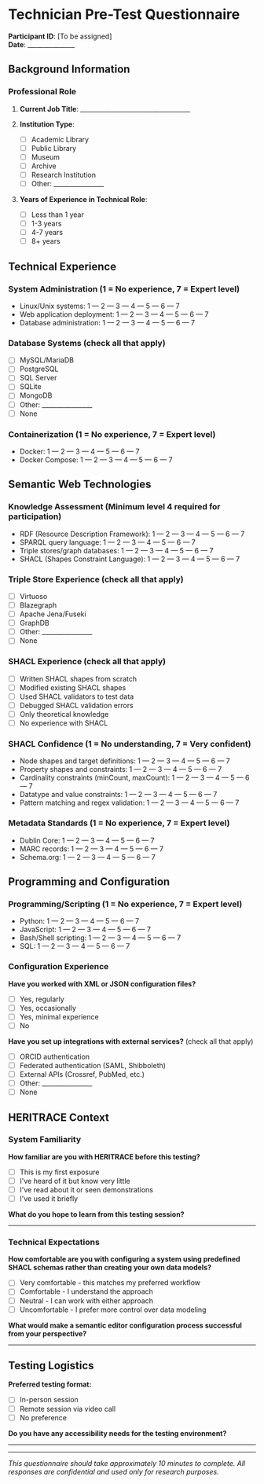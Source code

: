 # Technician Pre-Test Questionnaire

**Participant ID**: [To be assigned]  
**Date**: _______________

## Background Information

### Professional Role
1. **Current Job Title**: ___________________________________

2. **Institution Type**:
   - [ ] Academic Library
   - [ ] Public Library
   - [ ] Museum
   - [ ] Archive
   - [ ] Research Institution
   - [ ] Other: ________________

3. **Years of Experience in Technical Role**: 
   - [ ] Less than 1 year
   - [ ] 1-3 years
   - [ ] 4-7 years
   - [ ] 8+ years

## Technical Experience

### System Administration (1 = No experience, 7 = Expert level)
- Linux/Unix systems: 1 — 2 — 3 — 4 — 5 — 6 — 7
- Web application deployment: 1 — 2 — 3 — 4 — 5 — 6 — 7
- Database administration: 1 — 2 — 3 — 4 — 5 — 6 — 7

### Database Systems (check all that apply)
- [ ] MySQL/MariaDB
- [ ] PostgreSQL
- [ ] SQL Server
- [ ] SQLite
- [ ] MongoDB
- [ ] Other: ________________
- [ ] None

### Containerization (1 = No experience, 7 = Expert level)
- Docker: 1 — 2 — 3 — 4 — 5 — 6 — 7
- Docker Compose: 1 — 2 — 3 — 4 — 5 — 6 — 7

## Semantic Web Technologies

### Knowledge Assessment (Minimum level 4 required for participation)
- RDF (Resource Description Framework): 1 — 2 — 3 — 4 — 5 — 6 — 7
- SPARQL query language: 1 — 2 — 3 — 4 — 5 — 6 — 7
- Triple stores/graph databases: 1 — 2 — 3 — 4 — 5 — 6 — 7
- SHACL (Shapes Constraint Language): 1 — 2 — 3 — 4 — 5 — 6 — 7

### Triple Store Experience (check all that apply)
- [ ] Virtuoso
- [ ] Blazegraph
- [ ] Apache Jena/Fuseki
- [ ] GraphDB
- [ ] Other: ________________
- [ ] None

### SHACL Experience (check all that apply)
- [ ] Written SHACL shapes from scratch
- [ ] Modified existing SHACL shapes
- [ ] Used SHACL validators to test data
- [ ] Debugged SHACL validation errors
- [ ] Only theoretical knowledge
- [ ] No experience with SHACL

### SHACL Confidence (1 = No understanding, 7 = Very confident)
- Node shapes and target definitions: 1 — 2 — 3 — 4 — 5 — 6 — 7
- Property shapes and constraints: 1 — 2 — 3 — 4 — 5 — 6 — 7
- Cardinality constraints (minCount, maxCount): 1 — 2 — 3 — 4 — 5 — 6 — 7
- Datatype and value constraints: 1 — 2 — 3 — 4 — 5 — 6 — 7
- Pattern matching and regex validation: 1 — 2 — 3 — 4 — 5 — 6 — 7

### Metadata Standards (1 = No experience, 7 = Expert level)
- Dublin Core: 1 — 2 — 3 — 4 — 5 — 6 — 7
- MARC records: 1 — 2 — 3 — 4 — 5 — 6 — 7
- Schema.org: 1 — 2 — 3 — 4 — 5 — 6 — 7

## Programming and Configuration

### Programming/Scripting (1 = No experience, 7 = Expert level)
- Python: 1 — 2 — 3 — 4 — 5 — 6 — 7
- JavaScript: 1 — 2 — 3 — 4 — 5 — 6 — 7
- Bash/Shell scripting: 1 — 2 — 3 — 4 — 5 — 6 — 7
- SQL: 1 — 2 — 3 — 4 — 5 — 6 — 7

### Configuration Experience
**Have you worked with XML or JSON configuration files?**
- [ ] Yes, regularly
- [ ] Yes, occasionally
- [ ] Yes, minimal experience
- [ ] No

**Have you set up integrations with external services?** (check all that apply)
- [ ] ORCID authentication
- [ ] Federated authentication (SAML, Shibboleth)
- [ ] External APIs (Crossref, PubMed, etc.)
- [ ] Other: ________________
- [ ] None

## HERITRACE Context

### System Familiarity
**How familiar are you with HERITRACE before this testing?**
- [ ] This is my first exposure
- [ ] I've heard of it but know very little
- [ ] I've read about it or seen demonstrations
- [ ] I've used it briefly

**What do you hope to learn from this testing session?**
_________________________________________________________________

### Technical Expectations
**How comfortable are you with configuring a system using predefined SHACL schemas rather than creating your own data models?**
- [ ] Very comfortable - this matches my preferred workflow
- [ ] Comfortable - I understand the approach
- [ ] Neutral - I can work with either approach
- [ ] Uncomfortable - I prefer more control over data modeling

**What would make a semantic editor configuration process successful from your perspective?**
_________________________________________________________________

## Testing Logistics

**Preferred testing format:**
- [ ] In-person session
- [ ] Remote session via video call
- [ ] No preference

**Do you have any accessibility needs for the testing environment?**
_________________________________________________________________

---

*This questionnaire should take approximately 10 minutes to complete. All responses are confidential and used only for research purposes.* 